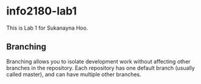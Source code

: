 # info2180-lab1

This is Lab 1 for Sukanayna Hoo. 

## Branching 

Branching allows you to isolate development work without affecting other branches in the repository. Each repository has one default branch (usually called master), and can have multiple other branches. 